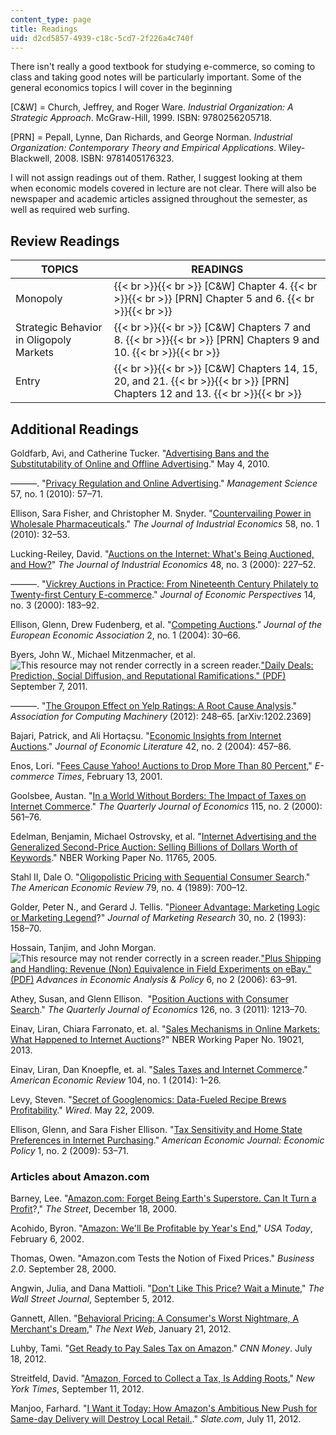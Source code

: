 ```yaml
---
content_type: page
title: Readings
uid: d2cd5857-4939-c18c-5cd7-2f226a4c740f
---
```


There isn't really a good textbook for studying e-commerce, so coming to class and taking good notes will be particularly important. Some of the general economics topics I will cover in the beginning 

\[C&W\] = Church, Jeffrey, and Roger Ware. _Industrial Organization: A Strategic Approach_. McGraw-Hill, 1999. ISBN: 9780256205718.

\[PRN\] =  Pepall, Lynne, Dan Richards, and George Norman. _Industrial Organization: Contemporary Theory and Empirical Applications_. Wiley-Blackwell, 2008. ISBN: 9781405176323.

I will not assign readings out of them. Rather, I suggest looking at them when economic models covered in lecture are not clear. There will also be newspaper and academic articles assigned throughout the semester, as well as required web surfing.

Review Readings
---------------

| TOPICS | READINGS |
| --- | --- |
| Monopoly |  {{< br >}}{{< br >}} \[C&W\] Chapter 4. {{< br >}}{{< br >}} \[PRN\] Chapter 5 and 6. {{< br >}}{{< br >}}  |
| Strategic Behavior in Oligopoly Markets |  {{< br >}}{{< br >}} \[C&W\] Chapters 7 and 8. {{< br >}}{{< br >}} \[PRN\] Chapters 9 and 10. {{< br >}}{{< br >}}  |
| Entry |  {{< br >}}{{< br >}} \[C&W\] Chapters 14, 15, 20, and 21. {{< br >}}{{< br >}} \[PRN\] Chapters 12 and 13. {{< br >}}{{< br >}}  

Additional Readings
-------------------

Goldfarb, Avi, and Catherine Tucker. "[Advertising Bans and the Substitutability of Online and Offline Advertising](http://dx.doi.org/10.2139/ssrn.1600221)." May 4, 2010.

———. "[Privacy Regulation and Online Advertising](http://dx.doi.org/10.1287/mnsc.1100.1246)." _Management Science_ 57, no. 1 (2010): 57–71.

Ellison, Sara Fisher, and Christopher M. Snyder. "[Countervailing Power in Wholesale Pharmaceuticals](http://dx.doi.org/10.1111/j.1467-6451.2010.00408.x)." _The Journal of Industrial Economics_ 58, no. 1 (2010): 32–53.

Lucking-Reiley, David. "[Auctions on the Internet: What's Being Auctioned, and How?](http://dx.doi.org/10.1111/1467-6451.00122)" _The Journal of Industrial Economics_ 48, no. 3 (2000): 227–52.

———. "[Vickrey Auctions in Practice: From Nineteenth Century Philately to Twenty-first Century E-commerce](https://dx.doi.org/10.1257/jep.14.3.183)." _Journal of Economic Perspectives_ 14, no. 3 (2000): 183–92.

Ellison, Glenn, Drew Fudenberg, et al. "[Competing Auctions](http://dx.doi.org/10.1162/154247604323015472)." _Journal of the European Economic Association_ 2, no. 1 (2004): 30–66.

Byers, John W., Michael Mitzenmacher, et al. ![This resource may not render correctly in a screen reader.](/images/inacessible.gif)["Daily Deals: Prediction, Social Diffusion, and Reputational Ramifications." (PDF)](http://journalistsresource.org/wp-content/uploads/2011/10/Groupon.pdf) September 7, 2011.

———. "[The Groupon Effect on Yelp Ratings: A Root Cause Analysis](http://dx.doi.org/10.1145/2229012.2229034)." _Association for Computing Machinery_ (2012): 248–65. \[arXiv:1202.2369\]

Bajari, Patrick, and Ali Hortaçsu. "[Economic Insights from Internet Auctions](http://dx.doi.org/10.1257/0022051041409075)." _Journal of Economic Literature_ 42, no. 2 (2004): 457–86.

Enos, Lori. "[Fees Cause Yahoo! Auctions to Drop More Than 80 Percent](http://www.ecommercetimes.com/story/7444.html)," _E-commerce Times_, February 13, 2001.

Goolsbee, Austan. "[In a World Without Borders: The Impact of Taxes on Internet Commerce](http://www.jstor.org/stable/2587003)." _The Quarterly Journal of Economics_ 115, no. 2 (2000): 561–76.

Edelman, Benjamin, Michael Ostrovsky, et al. "[Internet Advertising and the Generalized Second-Price Auction: Selling Billions of Dollars Worth of Keywords](http://www.nber.org/papers/w11765)." NBER Working Paper No. 11765, 2005.

Stahl II, Dale O. "[Oligopolistic Pricing with Sequential Consumer Search](http://www.jstor.org/stable/1827927)." _The American Economic Review_ 79, no. 4 (1989): 700–12.

Golder, Peter N., and Gerard J. Tellis. "[Pioneer Advantage: Marketing Logic or Marketing Legend](http://www.jstor.org/stable/3172825)?" _Journal of Marketing Research_ 30, no. 2 (1993): 158–70.

Hossain, Tanjim, and John Morgan. ![This resource may not render correctly in a screen reader.](/images/inacessible.gif)["Plus Shipping and Handling: Revenue (Non) Equivalence in Field Experiments on eBay." (PDF)](http://faculty.haas.berkeley.edu/rjmorgan/ebay.pdf) _Advances in Economic Analysis & Policy_ 6, no 2 (2006): 63–91.

Athey, Susan, and Glenn Ellison.  "[Position Auctions with Consumer Search](http://dx.doi.org/10.1093/qje/qjr028)." _The Quarterly Journal of Economics_ 126, no. 3 (2011): 1213–70.

Einav, Liran, Chiara Farronato, et. al. "[Sales Mechanisms in Online Markets: What Happened to Internet Auctions](http://www.nber.org/papers/w19021)?" NBER Working Paper No. 19021, 2013.

Einav, Liran, Dan Knoepfle, et. al. "[Sales Taxes and Internet Commerce](https://dx.doi.org/10.1257/aer.104.1.1)." _American Economic Review_ 104, no. 1 (2014): 1–26.

Levy, Steven. "[Secret of Googlenomics: Data-Fueled Recipe Brews Profitability](http://archive.wired.com/culture/culturereviews/magazine/17-06/nep_googlenomics)." _Wired_. May 22, 2009.

Ellison, Glenn, and Sara Fisher Ellison. "[Tax Sensitivity and Home State Preferences in Internet Purchasing](https://dx.doi.org/10.1257/pol.1.2.53)." _American Economic Journal: Economic Policy_ 1, no. 2 (2009): 53–71.

### Articles about Amazon.com

Barney, Lee. "[Amazon.com: Forget Being Earth's Superstore. Can It Turn a Profit](http://www.thestreet.com/story/1215763/1/amazoncom-forget-being-earths-superstore-can-it-turn-a-profit.html)?," _The Street_, December 18, 2000.

Acohido, Byron. "[Amazon: We'll Be Profitable by Year's End](http://usatoday30.usatoday.com/life/cyber/invest/2001-03-26-amazon.htm)," _USA Today_, February 6, 2002.

Thomas, Owen. "Amazon.com Tests the Notion of Fixed Prices." _Business 2.0_. September 28, 2000.

Angwin, Julia, and Dana Mattioli. "[Don't Like This Price? Wait a Minute](http://allthingsd.com/20120905/dont-like-this-price-wait-a-minute/)," _The Wall Street Journal_, September 5, 2012.

Gannett, Allen. "[Behavioral Pricing: A Consumer's Worst Nightmare, A Merchant's Dream](http://thenextweb.com/insider/2012/01/21/behavioral-pricing-a-consumers-worst-nightmare-a-merchants-dream/)," _The Next Web_, January 21, 2012.

Luhby, Tami. "[Get Ready to Pay Sales Tax on Amazon](http://money.cnn.com/2012/07/18/news/economy/amazon-sales-tax/)." _CNN Money_. July 18, 2012.

Streitfeld, David. "[Amazon, Forced to Collect a Tax, Is Adding Roots](http://www.nytimes.com/2012/09/12/technology/amazon-forced-to-collect-sales-tax-aims-to-keep-its-competitive-edge.html?_r=0)," _New York Times_, September 11, 2012.

Manjoo, Farhard. "[I Want it Today: How Amazon's Ambitious New Push for Same-day Delivery will Destroy Local Retail.](http://www.slate.com/articles/business/small_business/2012/07/amazon_same_day_delivery_how_the_e_commerce_giant_will_destroy_local_retail_.html)." _Slate.com_, July 11, 2012.